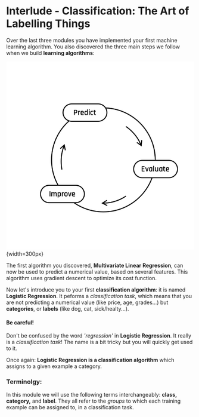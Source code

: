 # Interlude - Classification: The Art of Labelling Things
Over the last three modules you have implemented your first machine learning algorithm. You also discovered the three main steps we follow when we build **learning algorithms**:

![The Learning Cycle](../assets/Default.png){width=300px}

The first algorithm you discovered, **Multivariate Linear Regression**, can now be used to predict a numerical value, based on several features. This algorithm uses gradient descent to optimize its cost function.  

Now let's introduce you to your first **classification algorithm**: it is named **Logistic Regression**. It peforms a *classification task*, which means that you are not predicting a numerical value (like price, age, grades...) but **categories**, or **labels** (like dog, cat, sick/healty...).   

#### **Be careful!**  
Don't be confused by the word *'regression'* in **Logistic Regression**. It really is a *classification task*! The name is a bit tricky but you will quickly get used to it.  

Once again: **Logistic Regression is a classification algorithm** which assigns to a given example a category.  

### **Terminolgy:**
In this module we will use the following terms interchangeably: **class, category,** and **label**. They all refer to the *groups* to which each training example can be assigned to, in a classification task.
